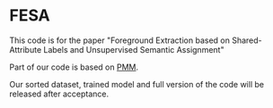 # FESA
This code is for the paper "Foreground Extraction based on Shared-Attribute Labels and Unsupervised Semantic Assignment"

Part of our code is based on [PMM](https://github.com/CV-IP/PMMs).

Our sorted dataset, trained model and full version of the code will be released after acceptance.
